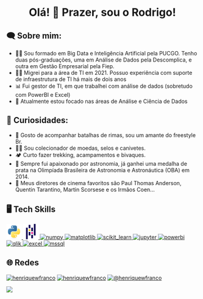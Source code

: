 <h1 align="center">Olá! 👋 Prazer, sou o Rodrigo!</h1>

<h2 align="left">🗨 Sobre mim:</h2>

 - 👨‍🎓 Sou formado em Big Data e Inteligência Artificial pela PUCGO. Tenho duas pós-graduações, uma em Análise de Dados pela Descomplica, e outra em Gestão Empresarial pela Fiep.
 - 👨‍💻 Migrei para a área de TI em 2021. Possuo experiência com suporte de infraestrutura de TI há mais de dois anos
 - 📊 Fui gestor de TI, em que trabalhei com análise de dados (sobretudo com PowerBI e Excel)
 - 🔭 Atualmente estou focado nas áreas de Análise e Ciência de Dados

<h2 align="left">🤠 Curiosidades:</h2>

 - 🤘 Gosto de acompanhar batalhas de rimas, sou um amante do freestyle Br.
 - 👨‍💻 Sou colecionador de moedas, selos e canivetes.
 - 🏕️ Curto fazer trekking, acampamentos e bivaques.
 - 🔭 Sempre fui apaixonado por astronomia, já ganhei uma medalha de prata na Olimpíada Brasileira de Astronomia e Astronáutica (OBA) em 2014.
 - 🎥 Meus diretores de cinema favoritos são Paul Thomas Anderson, Quentin Tarantino, Martin Scorsese e os Irmãos Coen...

<h2 align="left">🖥 Tech Skills</h2>

<p align="left">  
  <a href="https://www.python.org" target="_blank" rel="noreferrer"> <img src="https://raw.githubusercontent.com/devicons/devicon/master/icons/python/python-original.svg" alt="python" width="40" height="40"/> </a> 
  <a href="https://pandas.pydata.org/" target="_blank" rel="noreferrer"> <img src="https://raw.githubusercontent.com/devicons/devicon/2ae2a900d2f041da66e950e4d48052658d850630/icons/pandas/pandas-original.svg" alt="pandas" width="40" height="40"/> </a> 
 <a href="https://numpy.org/" target="_blank" rel="noreferrer"> <img src="https://cdn.jsdelivr.net/gh/devicons/devicon/icons/numpy/numpy-original.svg" alt="numpy" width="40" height="40"/> 
 <a href="https://matplotlib.org/" target="_blank" rel="noreferrer"> <img src="https://seeklogo.com/images/M/matplotlib-logo-7676870AC0-seeklogo.com.png" alt="matplotlib" width="40" height="40"/> 
 <a href="https://scikit-learn.org/" target="_blank" rel="noreferrer"> <img src="https://upload.wikimedia.org/wikipedia/commons/0/05/Scikit_learn_logo_small.svg" alt="scikit_learn" width="40" height="40"/> </a>
 <a href="https://jupyter.org/" target="_blank" rel="noreferrer"> <img src="https://cdn.jsdelivr.net/gh/devicons/devicon/icons/jupyter/jupyter-original-wordmark.svg" alt="jupyter" width="40" height="40"/> </a> 
 <a href="https://powerbi.microsoft.com/" target="_blank" rel="noreferrer"> <img src="https://upload.wikimedia.org/wikipedia/commons/thumb/c/cf/New_Power_BI_Logo.svg/630px-New_Power_BI_Logo.svg.png" alt="powerbi" width="40" height="40"/> 
 <a href="https://https://www.qlik.com/pt-br" target="_blank" rel="noreferrer"> <img src="https://www.google.com/url?sa=i&url=https%3A%2F%2Fwww.hiclipart.com%2Ffree-transparent-background-png-clipart-bcetm&psig=AOvVaw1IA3hkOcl6aYEbclDgxBaQ&ust=1703185301418000&source=images&cd=vfe&opi=89978449&ved=0CBEQjRxqFwoTCNjI3erZnoMDFQAAAAAdAAAAABAD" alt="qlik" width="40" height="40"/> </a> 
 <a href="https://www.microsoft.com/pt-br/microsoft-365/excel" target="_blank" rel="noreferrer"> <img src="https://seeklogo.com/images/E/excel-logo-974BFF9CB9-seeklogo.com.png" alt="excel" width="40" height="40"/> 
 <a href="https://www.microsoft.com/en-us/sql-server" target="_blank" rel="noreferrer"> <img src="https://www.svgrepo.com/show/303229/microsoft-sql-server-logo.svg" alt="mssql" width="40" height="40"/> </a> 

   </p> 
    
<h2 align="left">🌐 Redes</h2>
<div style="display: inline_block">
 <p align="left">
 <a href="https://linkedin.com/in/henriquewfranco" target="blank"><img align="center" src="https://raw.githubusercontent.com/rahuldkjain/github-profile-readme-generator/master/src/images/icons/Social/linked-in-alt.svg" alt="henriquewfranco" height="30" width="40" /></a>
 <a href="https://kaggle.com/henriquewfranco" target="blank"><img align="center" src="https://raw.githubusercontent.com/rahuldkjain/github-profile-readme-generator/master/src/images/icons/Social/kaggle.svg" alt="henriquewfranco" height="30" width="40" /></a>
 <a href="https://medium.com/@henriquewfranco" target="blank"><img align="center" src="https://raw.githubusercontent.com/rahuldkjain/github-profile-readme-generator/master/src/images/icons/Social/medium.svg" alt="@henriquewfranco" height="30" width="40" /></a>
 </p>
</div> 




![](https://komarev.com/ghpvc/?username=rddamasceno)


